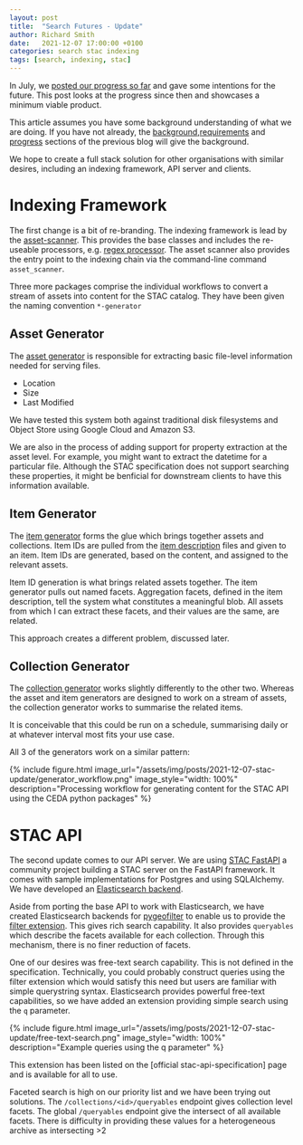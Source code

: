 ```yaml
---
layout: post
title:  "Search Futures - Update"
author: Richard Smith
date:   2021-12-07 17:00:00 +0100
categories: search stac indexing
tags: [search, indexing, stac]
---
```


In July, we [posted our progress so far]() and gave some
intentions for the future. This post looks at the progress since
then and showcases a minimum viable product.

This article assumes you have some background understanding of what we 
are doing. If you have not already, the [background](),[requirements]() and [progress]()
sections of the previous blog will give the background.

We hope to create a full stack solution for other organisations with similar desires, 
including an indexing framework, API server and clients.

# Indexing Framework

The first change is a bit of re-branding.
The indexing framework is lead by the [asset-scanner]().
This provides the base classes and includes the re-useable
processors, e.g. [regex processor](). The asset scanner also
provides the entry point to the indexing chain
via the command-line command `asset_scanner`.

Three more packages comprise the individual workflows to
convert a stream of assets into content for the STAC catalog.
They have been given the naming convention `*-generator`

## Asset Generator

The [asset generator]() is responsible for extracting
basic file-level information needed for serving files. 
- Location
- Size
- Last Modified

We have tested this system both against traditional disk
filesystems and Object Store using Google Cloud and Amazon S3.

We are also in the process of adding support for property
extraction at the asset level. For example, you might want to 
extract the datetime for a particular file. Although the STAC specification
does not support searching these properties, it might
be benficial for downstream clients to have this information available.

## Item Generator

The [item generator]() forms the glue which brings
together assets and collections. Item IDs are pulled 
from the [item description]() files and given to an item. 
Item IDs are generated, based on the content, and assigned to the relevant assets.

Item ID generation is what brings related assets together. The item generator pulls
out named facets. Aggregation facets, defined in the item description, tell the system
what constitutes a meaningful blob. All assets from which I can extract these facets, and their
values are the same, are related. 

This approach creates a different problem, discussed later.

## Collection Generator

The [collection generator]() works slightly differently to the other two. Whereas the asset
and item generators are designed to work on a stream of assets, the collection generator
works to summarise the related items.

It is conceivable that this could be run on a schedule, summarising daily or at whatever interval
most fits your use case.

All 3 of the generators work on a similar pattern: 

{% include figure.html 
    image_url="/assets/img/posts/2021-12-07-stac-update/generator_workflow.png" 
    image_style="width: 100%"
    description="Processing workflow for generating content for the STAC API using the CEDA python packages" 
%} 

# STAC API

The second update comes to our API server. We are using [STAC FastAPI]() a community
project building a STAC server on the FastAPI framework. It comes with sample implementations
for Postgres and using SQLAlchemy. We have developed an [Elasticsearch backend]().

Aside from porting the base API to work with Elasticsearch, we have created Elasticsearch
backends for [pygeofilter]() to enable us to provide the [filter extension](). This gives
rich search capability. It also provides `queryables` which describe the facets available for
each collection. Through this mechanism, there is no finer reduction of facets.

One of our desires was free-text search capability. This is not defined in the specification.
Technically, you could probably construct queries using the filter extension which would
satisfy this need but users are familiar with simple querystring syntax. Elasticsearch
provides powerful free-text capabilities, so we have added an extension providing simple
search using the `q` parameter. 

{% include figure.html 
    image_url="/assets/img/posts/2021-12-07-stac-update/free-text-search.png" 
    image_style="width: 100%"
    description="Example queries using the q parameter" 
%} 

This extension has been listed on the [official stac-api-specification] page
and is available for all to use.

Faceted search is high on our priority list and we have been trying out solutions.
The `/collections/<id>/queryables` endpoint gives collection level facets. The
global `/queryables` endpoint give the intersect of all available facets. There is 
difficulty in providing these values for a heterogeneous archive as intersecting >2

